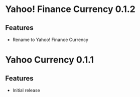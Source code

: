 Yahoo! Finance Currency 0.1.2
=====================

Features
--------
 - Rename to Yahoo! Finance Currency

Yahoo Currency 0.1.1
=====================

Features
--------
 - Initial release
